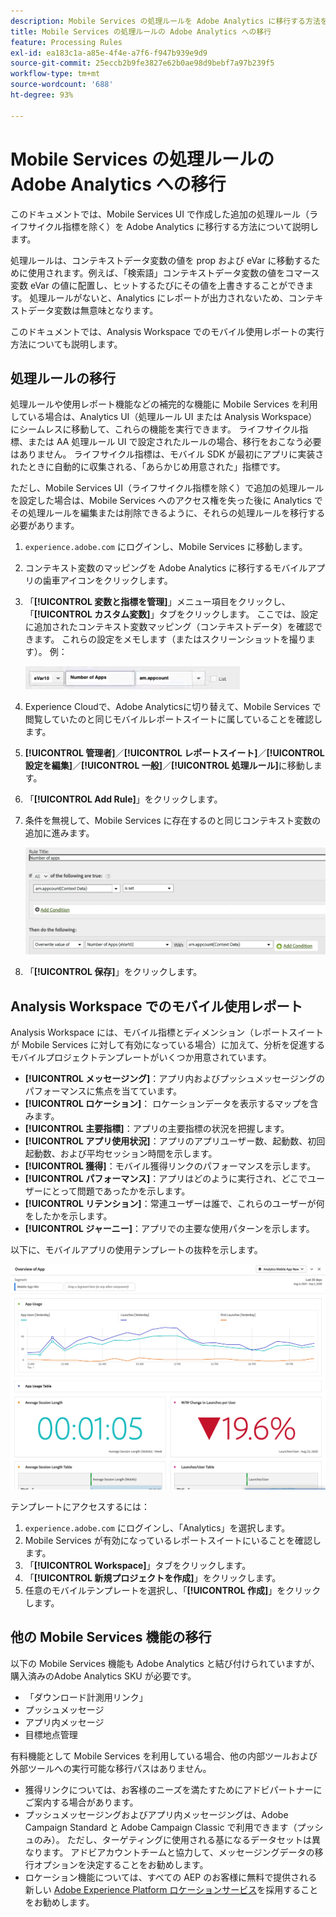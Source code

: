 ```yaml
---
description: Mobile Services の処理ルールを Adobe Analytics に移行する方法を説明します
title: Mobile Services の処理ルールの Adobe Analytics への移行
feature: Processing Rules
exl-id: ea183c1a-a85e-4f4e-a7f6-f947b939e9d9
source-git-commit: 25eccb2b9fe3827e62b0ae98d9bebf7a97b239f5
workflow-type: tm+mt
source-wordcount: '688'
ht-degree: 93%

---
```


# Mobile Services の処理ルールの Adobe Analytics への移行

このドキュメントでは、Mobile Services UI で作成した追加の処理ルール（ライフサイクル指標を除く）を Adobe Analytics に移行する方法について説明します。

処理ルールは、コンテキストデータ変数の値を prop および eVar に移動するために使用されます。例えば、「検索語」コンテキストデータ変数の値をコマース変数 eVar の値に配置し、ヒットするたびにその値を上書きすることができます。 処理ルールがないと、Analytics にレポートが出力されないため、コンテキストデータ変数は無意味となります。

このドキュメントでは、Analysis Workspace でのモバイル使用レポートの実行方法についても説明します。

## 処理ルールの移行

処理ルールや使用レポート機能などの補完的な機能に Mobile Services を利用している場合は、Analytics UI（処理ルール UI または Analysis Workspace）にシームレスに移動して、これらの機能を実行できます。 ライフサイクル指標、または AA 処理ルール UI で設定されたルールの場合、移行をおこなう必要はありません。 ライフサイクル指標は、モバイル SDK が最初にアプリに実装されたときに自動的に収集される、「あらかじめ用意された」指標です。

ただし、Mobile Services UI（ライフサイクル指標を除く）で追加の処理ルールを設定した場合は、Mobile Services へのアクセス権を失った後に Analytics でその処理ルールを編集または削除できるように、それらの処理ルールを移行する必要があります。

1. `experience.adobe.com` にログインし、Mobile Services に移動します。
1. コンテキスト変数のマッピングを Adobe Analytics に移行するモバイルアプリの歯車アイコンをクリックします。
1. 「**[!UICONTROL 変数と指標を管理]**」メニュー項目をクリックし、「**[!UICONTROL カスタム変数]**」タブをクリックします。 ここでは、設定に追加されたコンテキスト変数マッピング（コンテキストデータ）を確認できます。 これらの設定をメモします（またはスクリーンショットを撮ります）。 例：

   ![コンテキスト変数](assets/context-var.png)

1. Experience Cloudで、Adobe Analyticsに切り替えて、Mobile Services で閲覧していたのと同じモバイルレポートスイートに属していることを確認します。
1. **[!UICONTROL 管理者]**／**[!UICONTROL レポートスイート]**／**[!UICONTROL 設定を編集]**／**[!UICONTROL 一般]**／**[!UICONTROL 処理ルール]**&#x200B;に移動します。
1. 「**[!UICONTROL Add Rule]**」をクリックします。
1. 条件を無視して、Mobile Services に存在するのと同じコンテキスト変数の追加に進みます。

   ![処理ルール](assets/proc-rule.png)

1. 「**[!UICONTROL 保存]**」をクリックします。

## Analysis Workspace でのモバイル使用レポート

Analysis Workspace には、モバイル指標とディメンション（レポートスイートが Mobile Services に対して有効になっている場合）に加えて、分析を促進するモバイルプロジェクトテンプレートがいくつか用意されています。

* **[!UICONTROL メッセージング]**：アプリ内およびプッシュメッセージングのパフォーマンスに焦点を当てています。
* **[!UICONTROL ロケーション]**： ロケーションデータを表示するマップを含みます。
* **[!UICONTROL 主要指標]**：アプリの主要指標の状況を把握します。
* **[!UICONTROL アプリ使用状況]**：アプリのアプリユーザー数、起動数、初回起動数、および平均セッション時間を示します。
* **[!UICONTROL 獲得]**：モバイル獲得リンクのパフォーマンスを示します。
* **[!UICONTROL パフォーマンス]**：アプリはどのように実行され、どこでユーザーにとって問題であったかを示します。
* **[!UICONTROL リテンション]**：常連ユーザーは誰で、これらのユーザーが何をしたかを示します。
* **[!UICONTROL ジャーニー]**：アプリでの主要な使用パターンを示します。

以下に、モバイルアプリの使用テンプレートの抜粋を示します。

![モバイルアプリの使用状況](assets/mobile-app-usage.png)

テンプレートにアクセスするには：

1. `experience.adobe.com` にログインし、「Analytics」を選択します。
1. Mobile Services が有効になっているレポートスイートにいることを確認します。
1. 「**[!UICONTROL Workspace]**」タブをクリックします。
1. 「**[!UICONTROL 新規プロジェクトを作成]**」をクリックします。
1. 任意のモバイルテンプレートを選択し、「**[!UICONTROL 作成]**」をクリックします。

## 他の Mobile Services 機能の移行

以下の Mobile Services 機能も Adobe Analytics と結び付けられていますが、購入済みのAdobe Analytics SKU が必要です。

* 「ダウンロード計測用リンク」
* プッシュメッセージ
* アプリ内メッセージ
* 目標地点管理

有料機能として Mobile Services を利用している場合、他の内部ツールおよび外部ツールへの実行可能な移行パスはありません。

* 獲得リンクについては、お客様のニーズを満たすためにアドビパートナーにご案内する場合があります。
* プッシュメッセージングおよびアプリ内メッセージングは、Adobe Campaign Standard と Adobe Campaign Classic で利用できます（プッシュのみ）。 ただし、ターゲティングに使用される基になるデータセットは異なります。 アドビアカウントチームと協力して、メッセージングデータの移行オプションを決定することをお勧めします。
* ロケーション機能については、すべての AEP のお客様に無料で提供される新しい [Adobe Experience Platform ロケーションサービス](https://www.adobe.com/jp/experience-platform/location-service.html)を採用することをお勧めします。
